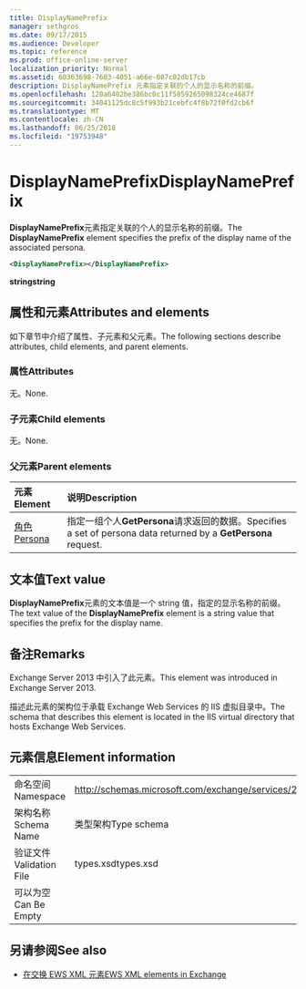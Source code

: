 ```yaml
---
title: DisplayNamePrefix
manager: sethgros
ms.date: 09/17/2015
ms.audience: Developer
ms.topic: reference
ms.prod: office-online-server
localization_priority: Normal
ms.assetid: 60363698-7603-4051-a66e-007c02db17cb
description: DisplayNamePrefix 元素指定关联的个人的显示名称的前缀。
ms.openlocfilehash: 120a6402be386bc0c11f5859265098324ce4687f
ms.sourcegitcommit: 34041125dc8c5f993b21cebfc4f8b72f0fd2cb6f
ms.translationtype: MT
ms.contentlocale: zh-CN
ms.lasthandoff: 06/25/2018
ms.locfileid: "19753948"
---
```

# <a name="displaynameprefix"></a><span data-ttu-id="fe857-103">DisplayNamePrefix</span><span class="sxs-lookup"><span data-stu-id="fe857-103">DisplayNamePrefix</span></span>

<span data-ttu-id="fe857-104">**DisplayNamePrefix**元素指定关联的个人的显示名称的前缀。</span><span class="sxs-lookup"><span data-stu-id="fe857-104">The **DisplayNamePrefix** element specifies the prefix of the display name of the associated persona.</span></span> 
  
```xml
<DisplayNamePrefix></DisplayNamePrefix>
```

 <span data-ttu-id="fe857-105">**string**</span><span class="sxs-lookup"><span data-stu-id="fe857-105">**string**</span></span>
## <a name="attributes-and-elements"></a><span data-ttu-id="fe857-106">属性和元素</span><span class="sxs-lookup"><span data-stu-id="fe857-106">Attributes and elements</span></span>

<span data-ttu-id="fe857-107">如下章节中介绍了属性、子元素和父元素。</span><span class="sxs-lookup"><span data-stu-id="fe857-107">The following sections describe attributes, child elements, and parent elements.</span></span>
  
### <a name="attributes"></a><span data-ttu-id="fe857-108">属性</span><span class="sxs-lookup"><span data-stu-id="fe857-108">Attributes</span></span>

<span data-ttu-id="fe857-109">无。</span><span class="sxs-lookup"><span data-stu-id="fe857-109">None.</span></span>
  
### <a name="child-elements"></a><span data-ttu-id="fe857-110">子元素</span><span class="sxs-lookup"><span data-stu-id="fe857-110">Child elements</span></span>

<span data-ttu-id="fe857-111">无。</span><span class="sxs-lookup"><span data-stu-id="fe857-111">None.</span></span>
  
### <a name="parent-elements"></a><span data-ttu-id="fe857-112">父元素</span><span class="sxs-lookup"><span data-stu-id="fe857-112">Parent elements</span></span>

|<span data-ttu-id="fe857-113">**元素**</span><span class="sxs-lookup"><span data-stu-id="fe857-113">**Element**</span></span>|<span data-ttu-id="fe857-114">**说明**</span><span class="sxs-lookup"><span data-stu-id="fe857-114">**Description**</span></span>|
|:-----|:-----|
|[<span data-ttu-id="fe857-115">角色</span><span class="sxs-lookup"><span data-stu-id="fe857-115">Persona</span></span>](persona.md) <br/> |<span data-ttu-id="fe857-116">指定一组个人**GetPersona**请求返回的数据。</span><span class="sxs-lookup"><span data-stu-id="fe857-116">Specifies a set of persona data returned by a **GetPersona** request.</span></span>  <br/> |
   
## <a name="text-value"></a><span data-ttu-id="fe857-117">文本值</span><span class="sxs-lookup"><span data-stu-id="fe857-117">Text value</span></span>

<span data-ttu-id="fe857-118">**DisplayNamePrefix**元素的文本值是一个 string 值，指定的显示名称的前缀。</span><span class="sxs-lookup"><span data-stu-id="fe857-118">The text value of the **DisplayNamePrefix** element is a string value that specifies the prefix for the display name.</span></span> 
  
## <a name="remarks"></a><span data-ttu-id="fe857-119">备注</span><span class="sxs-lookup"><span data-stu-id="fe857-119">Remarks</span></span>

<span data-ttu-id="fe857-120">Exchange Server 2013 中引入了此元素。</span><span class="sxs-lookup"><span data-stu-id="fe857-120">This element was introduced in Exchange Server 2013.</span></span>
  
<span data-ttu-id="fe857-121">描述此元素的架构位于承载 Exchange Web Services 的 IIS 虚拟目录中。</span><span class="sxs-lookup"><span data-stu-id="fe857-121">The schema that describes this element is located in the IIS virtual directory that hosts Exchange Web Services.</span></span>
  
## <a name="element-information"></a><span data-ttu-id="fe857-122">元素信息</span><span class="sxs-lookup"><span data-stu-id="fe857-122">Element information</span></span>

|||
|:-----|:-----|
|<span data-ttu-id="fe857-123">命名空间</span><span class="sxs-lookup"><span data-stu-id="fe857-123">Namespace</span></span>  <br/> |http://schemas.microsoft.com/exchange/services/2006/types  <br/> |
|<span data-ttu-id="fe857-124">架构名称</span><span class="sxs-lookup"><span data-stu-id="fe857-124">Schema Name</span></span>  <br/> |<span data-ttu-id="fe857-125">类型架构</span><span class="sxs-lookup"><span data-stu-id="fe857-125">Type schema</span></span>  <br/> |
|<span data-ttu-id="fe857-126">验证文件</span><span class="sxs-lookup"><span data-stu-id="fe857-126">Validation File</span></span>  <br/> |<span data-ttu-id="fe857-127">types.xsd</span><span class="sxs-lookup"><span data-stu-id="fe857-127">types.xsd</span></span>  <br/> |
|<span data-ttu-id="fe857-128">可以为空</span><span class="sxs-lookup"><span data-stu-id="fe857-128">Can Be Empty</span></span>  <br/> ||
   
## <a name="see-also"></a><span data-ttu-id="fe857-129">另请参阅</span><span class="sxs-lookup"><span data-stu-id="fe857-129">See also</span></span>

- [<span data-ttu-id="fe857-130">在交换 EWS XML 元素</span><span class="sxs-lookup"><span data-stu-id="fe857-130">EWS XML elements in Exchange</span></span>](ews-xml-elements-in-exchange.md)

